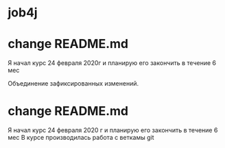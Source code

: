 # job4j
# change README.md
Я начал курс 24 февраля 2020г и планирую его закончить в течение 6 мес

Объединение зафиксированных изменений.
# change README.md

Я начал курс 24 февраля 2020 г и планирую его закончить в течение 6 меc
В курсе производилась работа с веткамы git